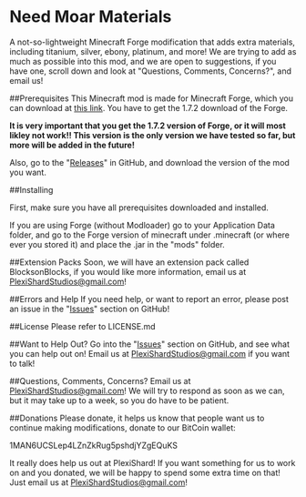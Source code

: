 Need Moar Materials
===========================

A not-so-lightweight Minecraft Forge modification that adds extra materials, including titanium, silver, ebony, platinum, and more! We are trying to add as much as possible into this mod, and we are open to suggestions, if you have one, scroll down and look at "Questions, Comments, Concerns?", and email us!

##Prerequisites
This Minecraft mod is made for Minecraft Forge, which you can download at [this link](http://files.minecraftforge.net/).
You have to get the 1.7.2 download of the Forge.

**It is very important that you get the 1.7.2 version of Forge, or it will most likley not work!! This version is the only version we have tested so far, but more will be added in the future!**
 
Also, go to the "[Releases](https://github.com/PlexiShard/Xtra-materials-mod/releases)" in GitHub, and download the version of the mod you want.
 
##Installing
 
First, make sure you have all prerequisites downloaded and installed.
 
If you are using Forge (without Modloader) go to your Application Data folder, and go to the Forge version of minecraft  under .minecraft (or where ever you stored it) and place the .jar in the "mods" folder.

##Extension Packs
Soon, we will have an extension pack called BlocksonBlocks, if you would like more information, email us at PlexiShardStudios@gmail.com!

##Errors and Help
If you need help, or want to report an error, please post an issue in the "[Issues](https://github.com/PlexiShard/Need-Moar-Materials/issues)" section on GitHub!

##License
Please refer to LICENSE.md

##Want to Help Out?
Go into the "[Issues](https://github.com/PlexiShard/Need-Moar-Materials/issues)" section on GitHub, and see what you can help out on! Email us at PlexiShardStudios@gmail.com if you want to talk!

##Questions, Comments, Concerns?
Email us at PlexiShardStudios@gmail.com! We will try to respond as soon as we can, but it may take up to a week, so you do have to be patient.

##Donations
Please donate, it helps us know that people want us to continue making modifications, donate to our BitCoin wallet:

1MAN6UCSLep4LZnZkRug5pshdjYZgEQuKS

It really does help us out at PlexiShard!
If you want something for us to work on and you donated, we will be happy to spend some extra time on that! Just email us at PlexiShardStudios@gmail.com!
